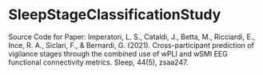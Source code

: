 # SleepStageClassificationStudy
Source Code for Paper: Imperatori, L. S., Cataldi, J., Betta, M., Ricciardi, E., Ince, R. A., Siclari, F., &amp; Bernardi, G. (2021). Cross-participant prediction of vigilance stages through the combined use of wPLI and wSMI EEG functional connectivity metrics. Sleep, 44(5), zsaa247.
